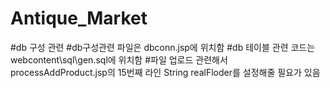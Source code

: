 # Antique_Market

#db 구성 관련
#db구성관련 파일은 dbconn.jsp에 위치함
#db 테이블 관련 코드는 webcontent\sql\gen.sql에 위치함
#파일 업로드 관련해서 processAddProduct.jsp의 15번째 라인 String realFloder를 설정해줄 필요가 있음
